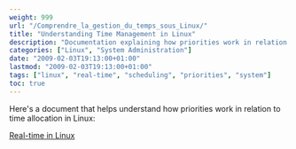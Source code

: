 ```yaml
---
weight: 999
url: "/Comprendre_la_gestion_du_temps_sous_Linux/"
title: "Understanding Time Management in Linux"
description: "Documentation explaining how priorities work in relation to time allocation in Linux systems"
categories: ["Linux", "System Administration"]
date: "2009-02-03T19:13:00+01:00"
lastmod: "2009-02-03T19:13:00+01:00"
tags: ["linux", "real-time", "scheduling", "priorities", "system"]
toc: true
---
```


Here's a document that helps understand how priorities work in relation to time allocation in Linux:

[Real-time in Linux](/pdf/temps_réel_sous_linux.pdf)
